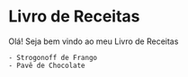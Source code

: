 # Livro de Receitas


Olá! Seja bem vindo ao meu Livro de Receitas

	- Strogonoff de Frango
	- Pavê de Chocolate
